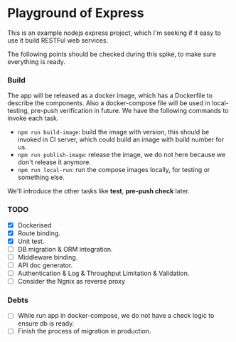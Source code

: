 # Playground of Express

This is an example nodejs express project, which I'm seeking if it easy to use it build RESTFul web services.

The following points should be checked during this spike, to make sure everything is ready.

### Build 

The app will be released as a docker image, which has a Dockerfile to describe the components.  Also a docker-compose file will be used in local-testing, pre-push verification in future.  We have the following commands to invoke each task.

- `npm run build-image`: build the image with version, this should be invoked in CI server, which could build an image with build number for us.
- `npm run publish-image`: release the image, we do not here because we don't release it anymore.
- `npm run local-run`: run the compose images locally, for testing or something else.

We'll introduce the other tasks like **test**, **pre-push check** later.

### TODO

- [x] Dockerised
- [x] Route binding.
- [x] Unit test.
- [ ] DB migration & ORM integration.
- [ ] Middleware binding.
- [ ] API doc generator.
- [ ] Authentication & Log & Throughput Limitation & Validation.
- [ ] Consider the Ngnix as reverse proxy

### Debts
- [ ] While run app in docker-compose, we do not have a check logic to ensure db is ready.
- [ ] Finish the process of migration in production.
